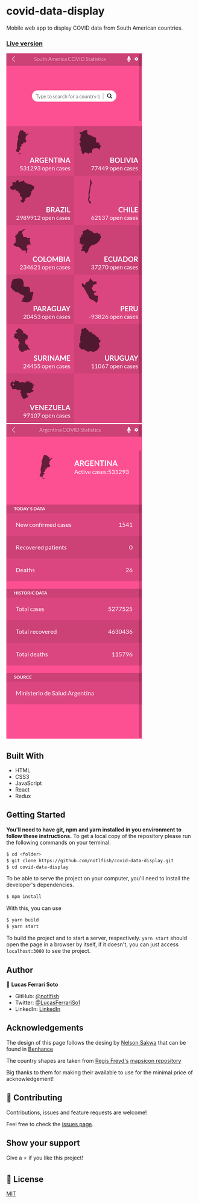 # covid-data-display

Mobile web app to display COVID data from South American countries.

### [Live version](https://notlfish-covid-data-display.netlify.app/)

![Home Page screenshot](assets/homepage.png)
![Details Page screenshot](assets/details-page.png)

## Built With

- HTML
- CSS3
- JavaScript
- React
- Redux

## Getting Started
**You'll need to have git, npm and yarn installed in you environment to follow these instructions.**
To get a local copy of the repository please run the following commands on your terminal:

```bash
$ cd <folder>
$ git clone https://github.com/notlfish/covid-data-display.git
$ cd covid-data-display
```

To be able to serve the project on your computer, you'll need to install the developer's dependencies.
```bash
$ npm install
```

With this, you can use
```bash
$ yarn build
$ yarn start
```
To build the project and to start a server, respectively. `yarn start` should open the page in a browser by itself, if it
doesn't, you can just access `localhost:3000` to see the project.

## Author

👤 **Lucas Ferrari Soto**

- GitHub: [@notlfish](https://github.com/notlfish)
- Twitter: [@LucasFerrariSo1](https://twitter.com/LucasFerrariSo1)
- LinkedIn: [LinkedIn](https://www.linkedin.com/in/lucas-mauricio-ferrari-soto-472a3515a/)

## Acknowledgements
The design of this page follows the desing by [Nelson Sakwa](https://www.behance.net/sakwadesignstudio) that can be found in [Benhance](https://www.behance.net/gallery/31579789/Ballhead-App-(Free-PSDs))

The country shapes are taken from [Regis Freyd's](https://github.com/djaiss) [mapsicon repository](https://github.com/djaiss/mapsicon)

Big thanks to them for making their available to use for the minimal price of acknowledgement!

## 🤝 Contributing

Contributions, issues and feature requests are welcome!

Feel free to check the [issues page](https://github.com/JAAR91/Awesome-books/issues).

## Show your support

Give a ⭐️ if you like this project!

## 📝 License

[MIT](/LICENSE)
